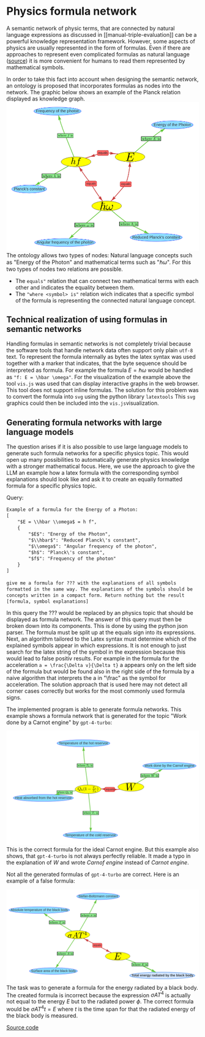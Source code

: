 # Physics formula network

A semantic network of physic terms, that are connected by natural language expressions as discussed in [[manual-triple-evaluation]] can be a powerful knowledge representation framework. However, some aspects of physics are usually represented in the form of formulas. Even if there are approaches to represent even complicated formulas as natural language ([source](http://islab.donga.ac.kr/Information/aece_ys.pdf)) it is more convenient for humans to read them represented by mathematical symbols.

In order to take this fact into account when designing the semantic network, an ontology is proposed that incorporates formulas as nodes into the network. The graphic below shows an example of the Planck relation displayed as knowledge graph.
![](./images/planck_relation.png)
The ontology allows two types of nodes: Natural language concepts such as "Energy of the Photon" and mathematical terms such as "$\hbar \omega$". For this two types of nodes two relations are possible. 
* The ```equals"``` relation that can connect two mathematical terms with each other and indicates the equality between them.
* The ```"where <symbol> is"``` relation wich indicates that a specific symbol of the formula is representing the connected natural language concept. 

## Technical realization of using formulas in semantic networks

Handling formulas in semantic networks is not completely trivial because the software tools that handle network data often support only plain ```utf-8``` text. To represent the formula internally as bytes the latex syntax was used together with a marker that indicates, that the byte sequence should be interpreted as formula. For example the formula $E = \hbar \omega$ would be handled as ```"f: E = \hbar \omega"```. 
For the visualization of the example above the tool ```vis.js``` was used that can display interactive graphs in the web browser. This tool does not support inline formulas. The solution for this problem was to convert the formula into ```svg``` using the python library ```latextools``` This ```svg``` graphics could then be included into the ```vis.js```visualization.

## Generating formula networks with large language models

The question arises if it is also possible to use large language models to generate such formula networks for a specific physics topic. This would open up many possibilities to automatically generate physics knowledge with a stronger mathematical focus. Here, we use the approach to give the LLM an example how a latex formula with the corresponding symbol explanations should look like and ask it to create an equally formatted formula for a specific physics topic.

Query: 
```
Example of a formula for the Energy of a Photon: 
[
	"$E = \\hbar \\omega$ = h f", 
	{
		"$E$": "Energy of the Photon", 
		"$\\hbar$": "Reduced Planck\'s constant", 
		"$\\omega$": "Angular frequency of the photon", 
		"$h$": "Planck\'s constant", 
		"$f$": "Frequency of the photon"
	}
]

give me a formula for ??? with the explanations of all symbols formatted in the same way. The explanations of the symbols should be concepts written in a compact form. Return nothing but the result [formula, symbol explanations]
```

In this query the ??? would be replaced by an physics topic that should be displayed as formula network. The answer of this query must then be broken down into its components. This is done by using the python json parser. The formula must be split up at the equals sign into its expressions. Next, an algorithm tailored to the Latex syntax must determine which of the explained symbols appear in which expressions. It is not enough to just search for the latex string of the symbol in the expression because this would lead to false positiv results. For example in the formula for the acceleration ```a = \frac{\Delta v}{\Delta t}``` a appears only on the left side of the formula but would be found also in the right side of the formula by a naive algorithm that interprets the a in "\frac" as the symbol for acceleration. The solution approach that is used here may not detect all corner cases correctly but works for the most commonly used formula signs.

The implemented program is able to generate formula networks. This example shows a formula network that is generated for the topic "Work done by a Carnot engine" by ```gpt-4-turbo```:

![](./images/Work_done_by_a_carnot_engine.png)
This is the correct formula for the ideal Carnot engine. But this example also shows, that ```gpt-4-turbo``` is not always perfectly reliable. It made a typo in the explanation of $W$ and wrote *Carnof engine* instead of *Carnot engine*.

Not all the generated formulas of ```gpt-4-turbo``` are correct. Here is an example of a false formula:

![](./images/Energy_radiated_by_a_black_body.png)
The task was to generate a formula for the energy radiated by a black body. The created formula is incorrect because the expression $\sigma A T^4$ is actually not equal to the energy $E$ but to the radiated power $\phi$. The correct formula would be  $\sigma A T^4 t = E$ where $t$ is the time span for that the radiated energy of the black body is measured. 

[Source code](https://github.com/gratach/master-experimental/blob/21ba21b58a6b71e6c38512374c9fcb9673646626/visjs_svg_formula.ipynb)
